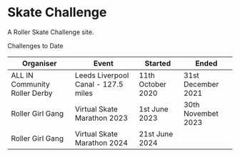 # Skate Challenge

A Roller Skate Challenge site.

Challenges to Date

| Organiser | Event | Started | Ended |
|-----------|-------|---------|-------|
| ALL IN Community Roller Derby | Leeds Liverpool Canal - 127.5 miles | 11th October 2020 | 31st December 2021 |
| Roller Girl Gang | Virtual Skate Marathon 2023 | 1st June 2023 | 30th Novembet 2023 |
| Roller Girl Gang | Virtual Skate Marathon 2024 | 21st June 2024 | |
